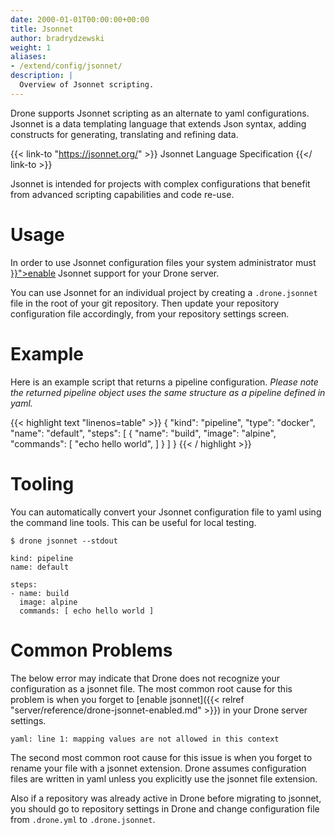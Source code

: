 ```yaml
---
date: 2000-01-01T00:00:00+00:00
title: Jsonnet
author: bradrydzewski
weight: 1
aliases:
- /extend/config/jsonnet/
description: |
  Overview of Jsonnet scripting.
---
```


Drone supports Jsonnet scripting as an alternate to yaml configurations. Jsonnet is a data templating language that extends Json syntax, adding constructs for generating, translating and refining data.

{{< link-to "https://jsonnet.org/" >}}
Jsonnet Language Specification
{{</ link-to >}}

Jsonnet is intended for projects with complex configurations that benefit from advanced scripting capabilities and code re-use.

# Usage

<div class="alert">
In order to use Jsonnet configuration files your system administrator must <a href="{{< relref "server/reference/drone-jsonnet-enabled.md" >}}">enable</a> Jsonnet support for your Drone server.
</div>

You can use Jsonnet for an individual project by creating a `.drone.jsonnet` file in the root of your git repository. Then update your repository configuration file accordingly, from your repository settings screen.
<!-- 
# Structure

The Jsonnet script returns one or many pipeline objects from the script's main method. The pipeline object uses the same structure as a yaml pipeline. In fact, under the covers, the returned object is converted directly to a yaml document.

Example Starlark script:

{{< highlight text "linenos=table" >}}
def main(ctx):
  return {
    "kind": "pipeline",
    "name": "build",
    "steps": [
      {
        "name": "build"
        "image": "alpine"
        "commands": [
            "echo hello world"
        ]
      }
    ]
  }
{{< / highlight >}}

Equivalent Yaml configuartion:

{{< highlight text "linenos=table" >}}
---
kind: pipeline
name: build

steps:
- name: build
  image: alpine
  commands:
  - echo hello world
{{< / highlight >}}
-->
# Example

Here is an example script that returns a pipeline configuration. _Please note the returned pipeline object uses the same structure as a pipeline defined in yaml._

{{< highlight text "linenos=table" >}}
{
    "kind": "pipeline",
    "type": "docker",
    "name": "default",
    "steps": [
        {
            "name": "build",
            "image": "alpine",
            "commands": [
                "echo hello world",
            ]
        }
    ]
}
{{< / highlight >}}

# Tooling

You can automatically convert your Jsonnet configuration file to yaml using the command line tools. This can be useful for local testing.

```
$ drone jsonnet --stdout

kind: pipeline
name: default

steps:
- name: build
  image: alpine
  commands: [ echo hello world ]
```

# Common Problems

The below error may indicate that Drone does not recognize your configuration as a jsonnet file.  The most common root cause for this problem is when you forget to [enable jsonnet]({{< relref "server/reference/drone-jsonnet-enabled.md" >}}) in your Drone server settings. 

```
yaml: line 1: mapping values are not allowed in this context
```

The second most common root cause for this issue is when you forget to rename your file with a jsonnet extension. Drone assumes configuration files are written in yaml unless you explicitly use the jsonnet file extension.

Also if a repository was already active in Drone before migrating to jsonnet, you should go to repository settings in Drone and change configuration file from `.drone.yml` to `.drone.jsonnet`.
